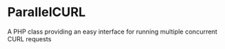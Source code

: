 # ParallelCURL
A PHP class providing an easy interface for running multiple concurrent CURL requests
